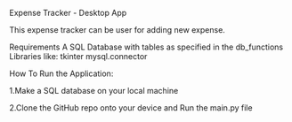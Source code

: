 Expense Tracker - Desktop App

This expense tracker can be user for adding new expense.

Requirements
A SQL Database with tables as specified in the db_functions
Libraries like:
tkinter
mysql.connector

How To Run the Application:

1.Make a SQL database on your local machine

2.Clone the GitHub repo onto your device and Run the main.py file
